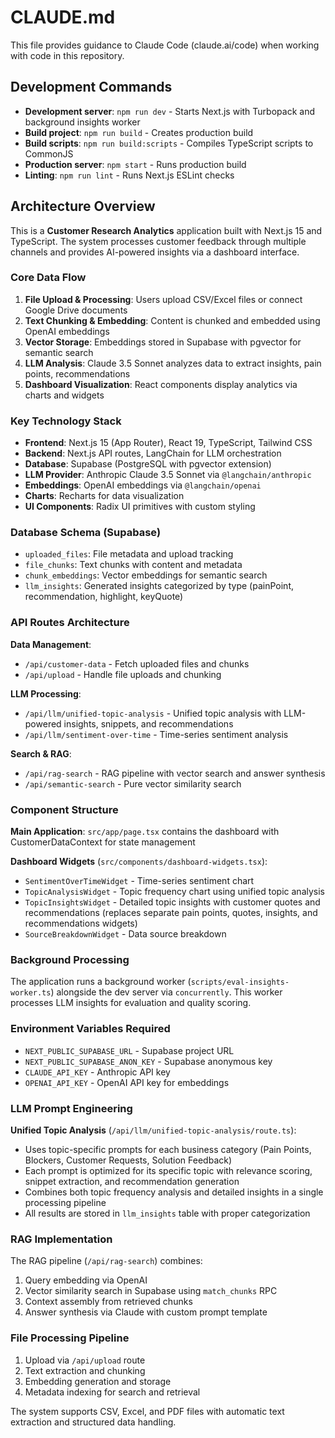 # CLAUDE.md

This file provides guidance to Claude Code (claude.ai/code) when working with code in this repository.

## Development Commands

- **Development server**: `npm run dev` - Starts Next.js with Turbopack and background insights worker
- **Build project**: `npm run build` - Creates production build
- **Build scripts**: `npm run build:scripts` - Compiles TypeScript scripts to CommonJS
- **Production server**: `npm start` - Runs production build
- **Linting**: `npm run lint` - Runs Next.js ESLint checks

## Architecture Overview

This is a **Customer Research Analytics** application built with Next.js 15 and TypeScript. The system processes customer feedback through multiple channels and provides AI-powered insights via a dashboard interface.

### Core Data Flow

1. **File Upload & Processing**: Users upload CSV/Excel files or connect Google Drive documents
2. **Text Chunking & Embedding**: Content is chunked and embedded using OpenAI embeddings
3. **Vector Storage**: Embeddings stored in Supabase with pgvector for semantic search
4. **LLM Analysis**: Claude 3.5 Sonnet analyzes data to extract insights, pain points, recommendations
5. **Dashboard Visualization**: React components display analytics via charts and widgets

### Key Technology Stack

- **Frontend**: Next.js 15 (App Router), React 19, TypeScript, Tailwind CSS
- **Backend**: Next.js API routes, LangChain for LLM orchestration
- **Database**: Supabase (PostgreSQL with pgvector extension)
- **LLM Provider**: Anthropic Claude 3.5 Sonnet via `@langchain/anthropic`
- **Embeddings**: OpenAI embeddings via `@langchain/openai`
- **Charts**: Recharts for data visualization
- **UI Components**: Radix UI primitives with custom styling

### Database Schema (Supabase)

- `uploaded_files`: File metadata and upload tracking
- `file_chunks`: Text chunks with content and metadata
- `chunk_embeddings`: Vector embeddings for semantic search
- `llm_insights`: Generated insights categorized by type (painPoint, recommendation, highlight, keyQuote)

### API Routes Architecture

**Data Management**:
- `/api/customer-data` - Fetch uploaded files and chunks
- `/api/upload` - Handle file uploads and chunking

**LLM Processing**:
- `/api/llm/unified-topic-analysis` - Unified topic analysis with LLM-powered insights, snippets, and recommendations
- `/api/llm/sentiment-over-time` - Time-series sentiment analysis

**Search & RAG**:
- `/api/rag-search` - RAG pipeline with vector search and answer synthesis
- `/api/semantic-search` - Pure vector similarity search

### Component Structure

**Main Application**: `src/app/page.tsx` contains the dashboard with CustomerDataContext for state management

**Dashboard Widgets** (`src/components/dashboard-widgets.tsx`):
- `SentimentOverTimeWidget` - Time-series sentiment chart
- `TopicAnalysisWidget` - Topic frequency chart using unified topic analysis
- `TopicInsightsWidget` - Detailed topic insights with customer quotes and recommendations (replaces separate pain points, quotes, insights, and recommendations widgets)
- `SourceBreakdownWidget` - Data source breakdown

### Background Processing

The application runs a background worker (`scripts/eval-insights-worker.ts`) alongside the dev server via `concurrently`. This worker processes LLM insights for evaluation and quality scoring.

### Environment Variables Required

- `NEXT_PUBLIC_SUPABASE_URL` - Supabase project URL
- `NEXT_PUBLIC_SUPABASE_ANON_KEY` - Supabase anonymous key
- `CLAUDE_API_KEY` - Anthropic API key
- `OPENAI_API_KEY` - OpenAI API key for embeddings

### LLM Prompt Engineering

**Unified Topic Analysis** (`/api/llm/unified-topic-analysis/route.ts`):
- Uses topic-specific prompts for each business category (Pain Points, Blockers, Customer Requests, Solution Feedback)
- Each prompt is optimized for its specific topic with relevance scoring, snippet extraction, and recommendation generation
- Combines both topic frequency analysis and detailed insights in a single processing pipeline
- All results are stored in `llm_insights` table with proper categorization


### RAG Implementation

The RAG pipeline (`/api/rag-search`) combines:
1. Query embedding via OpenAI
2. Vector similarity search in Supabase using `match_chunks` RPC
3. Context assembly from retrieved chunks
4. Answer synthesis via Claude with custom prompt template

### File Processing Pipeline

1. Upload via `/api/upload` route
2. Text extraction and chunking
3. Embedding generation and storage
4. Metadata indexing for search and retrieval

The system supports CSV, Excel, and PDF files with automatic text extraction and structured data handling.